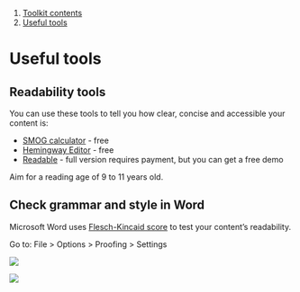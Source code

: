 1.  [Toolkit contents](contents)
2.  [Useful tools](#)

# Useful tools

## Readability tools

You can use these tools to tell you how clear, concise and accessible your content is:

*   [SMOG calculator](https://www.learningandwork.org.uk/SMOG-calculator/smogcalc.php) \- free
*   [Hemingway Editor](http://www.hemingwayapp.com/) - free
*   [Readable](https://readable.com/) - full version requires payment, but you can get a free demo

Aim for a reading age of 9 to 11 years old.

## Check grammar and style in Word

Microsoft Word uses [Flesch-Kincaid score](https://support.office.com/en-gb/article/Test-your-document-s-readability-85b4969e-e80a-4777-8dd3-f7fc3c8b3fd2#__toc342546555) to test your content’s readability.

Go to: File > Options > Proofing > Settings

![](/public/images/chesfs50-euchomedirs-carolinemccabe-my-documents-my-pictures-images-for-digital-toolkit-flesch-kinkaid_1.jpg?width=500&height=408.15085158150856)

![](/public/images/chesfs50-euchomedirs-carolinemccabe-my-documents-my-pictures-images-for-digital-toolkit-flesch-kinkaid_2jpg.jpg?width=500&height=107.1055381400209)
